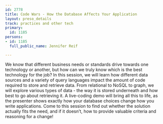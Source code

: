 ```yaml
---
id: 2778
title: Code Wars - How the Database Affects Your Application
layout: preso_details
track: practices and other tech
primary:
  id: 1185
persons:
- id: 1185
  full_public_name: Jennifer Reif

---
```

We know that different business needs or standards drive towards one technology or another, but how can we truly know which is the best technology for the job?
In this session, we will learn how different data sources and a variety of query languages impact the amount of code required to store and retrieve data. From relational to NoSQL to graph, we will explore various types of data - the way it is stored underneath and how best to go about retrieving it. A live-coding demo will bring all this to life, as the presenter shows exactly how your database choices change how you write applications.
Come to this session to find out whether the solution actually fits the need, and if it doesn’t, how to provide valuable criteria and reasoning for a change!